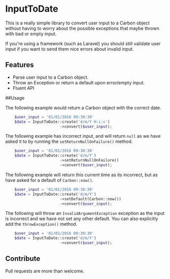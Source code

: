 # InputToDate

This is a really simple library to convert user input to a Carbon object without
having to worry about the possible exceptions that maybe thrown with bad or empty
input.

If you're using a framework (such as Laravel) you should still validate user input
if you want to send them nice errors about invalid input.

## Features
- Parse user input to a Carbon object.
- Throw an Exception or return a default upon error/empty input.
- Fluent API

##Usage

The following example would return a Carbon object with the correct date.
```php
    $user_input = '01/01/2016 09:30:30'
    $date = InputToDate::create('d/m/Y H:i:s')
                        ->convert($user_input);
```

The following example has incorrect input, and will return `null` as we have asked it to by running
the `setReturnNullOnFailure()` method.
```php
    $user_input = '01/01/2016 09:30:30'
    $date = InputToDate::create('d/m/Y')
                        ->setReturnNullOnFailure()
                        ->convert($user_input);
```

The following example will return this current time as its incorrect, but as have asked
for a default of `Carbon::now()`.
```php
    $user_input = '01/01/2016 09:30:30'
    $date = InputToDate::create('d/m/Y')
                        ->setDefault(Carbon::now())
                        ->convert($user_input);
```

The following will throw an `InvalidArgumentException` exception as the input is incorrect
and we have not set any other default. You can also explicitly add the `throwException()`
method.
```php
    $user_input = '01/01/2016 09:30:30'
    $date = InputToDate::create('d/m/Y')
                        ->convert($user_input);
```

## Contribute
Pull requests are more than welcome.
